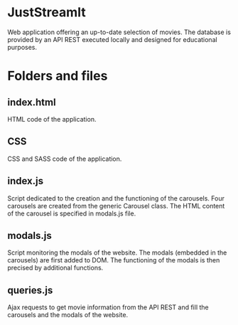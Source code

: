 # JustStreamIt
Web application offering an up-to-date selection of movies.
The database is provided by an API REST executed locally and designed for educational purposes.

# Folders and files

## index.html

HTML code of the application.

## CSS

CSS and SASS code of the application.

## index.js

Script dedicated to the creation and the functioning of the carousels.
Four carousels are created from the generic Carousel class.
The HTML content of the carousel is specified in modals.js file.

## modals.js

Script monitoring the modals of the website. 
The modals (embedded in the carousels) are first added to DOM. 
The functioning of the modals is then precised by additional functions. 

## queries.js

Ajax requests to get movie information from the API REST and fill the carousels and the modals of the website.
